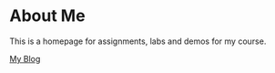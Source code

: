 # About Me
This is a homepage for  assignments, labs and demos for my course.

[My Blog](http://www.sanjeevshrestha.com)
